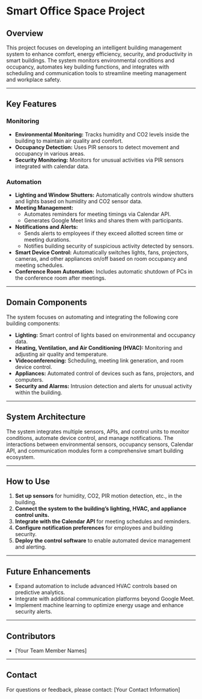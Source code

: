 # Smart Office Space Project


## Overview

This project focuses on developing an intelligent building management system to enhance comfort, energy efficiency, security, and productivity in smart buildings. The system monitors environmental conditions and occupancy, automates key building functions, and integrates with scheduling and communication tools to streamline meeting management and workplace safety.

---

## Key Features

### Monitoring

- **Environmental Monitoring:** Tracks humidity and CO2 levels inside the building to maintain air quality and comfort.
- **Occupancy Detection:** Uses PIR sensors to detect movement and occupancy in various areas.
- **Security Monitoring:** Monitors for unusual activities via PIR sensors integrated with calendar data.

### Automation

- **Lighting and Window Shutters:** Automatically controls window shutters and lights based on humidity and CO2 sensor data.
- **Meeting Management:**
  - Automates reminders for meeting timings via Calendar API.
  - Generates Google Meet links and shares them with participants.
- **Notifications and Alerts:**
  - Sends alerts to employees if they exceed allotted screen time or meeting durations.
  - Notifies building security of suspicious activity detected by sensors.
- **Smart Device Control:** Automatically switches lights, fans, projectors, cameras, and other appliances on/off based on room occupancy and meeting schedules.
- **Conference Room Automation:** Includes automatic shutdown of PCs in the conference room after meetings.

---

## Domain Components

The system focuses on automating and integrating the following core building components:

- **Lighting:** Smart control of lights based on environmental and occupancy data.
- **Heating, Ventilation, and Air Conditioning (HVAC):** Monitoring and adjusting air quality and temperature.
- **Videoconferencing:** Scheduling, meeting link generation, and room device control.
- **Appliances:** Automated control of devices such as fans, projectors, and computers.
- **Security and Alarms:** Intrusion detection and alerts for unusual activity within the building.

---

## System Architecture

The system integrates multiple sensors, APIs, and control units to monitor conditions, automate device control, and manage notifications. The interactions between environmental sensors, occupancy sensors, Calendar API, and communication modules form a comprehensive smart building ecosystem.

---

## How to Use

1. **Set up sensors** for humidity, CO2, PIR motion detection, etc., in the building.
2. **Connect the system to the building’s lighting, HVAC, and appliance control units.**
3. **Integrate with the Calendar API** for meeting schedules and reminders.
4. **Configure notification preferences** for employees and building security.
5. **Deploy the control software** to enable automated device management and alerting.

---

## Future Enhancements

- Expand automation to include advanced HVAC controls based on predictive analytics.
- Integrate with additional communication platforms beyond Google Meet.
- Implement machine learning to optimize energy usage and enhance security alerts.

---

## Contributors

- [Your Team Member Names]

---

## Contact

For questions or feedback, please contact: [Your Contact Information]
